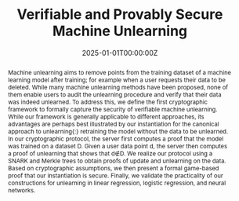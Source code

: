 ---
title: "Verifiable and Provably Secure Machine Unlearning"

# Authors
# If you created a profile for a user (e.g. the default `admin` user), write the username (folder name) here 
# and it will be replaced with their full name and linked to their profile.
authors:
- Thorsten Eisenhofer
- admin
- Varun Chandrasekaran
- Esha Ghosh
- Olga Ohrimenko
- Nicolas Papernot

# Author notes (optional)
# author_notes:
# - "Equal contribution"
# - "Equal contribution"

date: "2025-01-01T00:00:00Z"
doi: ""

# Schedule page publish date (NOT publication's date).
publishDate: []

# Publication type.
# Legend: 0 = Uncategorized; 1 = Conference paper; 2 = Journal article;
# 3 = Preprint / Working Paper; 4 = Report; 5 = Book; 6 = Book section;
# 7 = Thesis; 8 = Patent
publication_types: ["1"]

# Publication name and optional abbreviated publication name.
publication: "SaTML 2025"
publication_short: []

abstract: Machine unlearning aims to remove points from the training dataset of a machine learning model after training; for example when a user requests their data to be deleted. While many machine unlearning methods have been proposed, none of them enable users to audit the unlearning procedure and verify that their data was indeed unlearned. To address this, we define the first cryptographic framework to formally capture the security of verifiable machine unlearning. While our framework is generally applicable to different approaches, its advantages are perhaps best illustrated by our instantiation for the canonical approach to unlearning{:} retraining the model without the data to be unlearned. In our cryptographic protocol, the server first computes a proof that the model was trained on a dataset D. Given a user data point d, the server then computes a proof of unlearning that shows that d∉D. We realize our protocol using a SNARK and Merkle trees to obtain proofs of update and unlearning on the data. Based on cryptographic assumptions, we then present a formal game-based proof that our instantiation is secure. Finally, we validate the practicality of our constructions for unlearning in linear regression, logistic regression, and neural networks. 

# Summary. An optional shortened abstract.
# summary: []

tags: []

# Display this page in the Featured widget?
featured: true

# Custom links (uncomment lines below)
# links:
# - name: Custom Link
#   url: http://example.org

url_pdf: 'https://arxiv.org/pdf/2210.09126.pdf'
url_code: ''
url_dataset: ''
url_poster: ''
url_project: ''
url_slides: ''
url_source: ''
url_video: ''

# Featured image
# To use, add an image named `featured.jpg/png` to your page's folder. 
# image:
#   caption: 'Image credit: [**Unsplash**](https://unsplash.com/photos/pLCdAaMFLTE)'
#   focal_point: ""
#   preview_only: false

# Associated Projects (optional).
#   Associate this publication with one or more of your projects.
#   Simply enter your project's folder or file name without extension.
#   E.g. `internal-project` references `content/project/internal-project/index.md`.
#   Otherwise, set `projects: []`.
projects: []

# Slides (optional).
#   Associate this publication with Markdown slides.
#   Simply enter your slide deck's filename without extension.
#   E.g. `slides: "example"` references `content/slides/example/index.md`.
#   Otherwise, set `slides: ""`.
slides: ""
---
